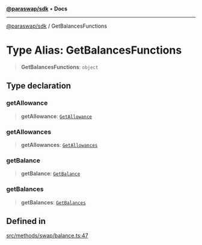 [**@paraswap/sdk**](../README.md) • **Docs**

***

[@paraswap/sdk](../globals.md) / GetBalancesFunctions

# Type Alias: GetBalancesFunctions

> **GetBalancesFunctions**: `object`

## Type declaration

### getAllowance

> **getAllowance**: [`GetAllowance`](../-internal-/type-aliases/GetAllowance.md)

### getAllowances

> **getAllowances**: [`GetAllowances`](../-internal-/type-aliases/GetAllowances.md)

### getBalance

> **getBalance**: [`GetBalance`](../-internal-/type-aliases/GetBalance.md)

### getBalances

> **getBalances**: [`GetBalances`](../-internal-/type-aliases/GetBalances.md)

## Defined in

[src/methods/swap/balance.ts:47](https://github.com/paraswap/paraswap-sdk/blob/master/src/methods/swap/balance.ts#L47)
